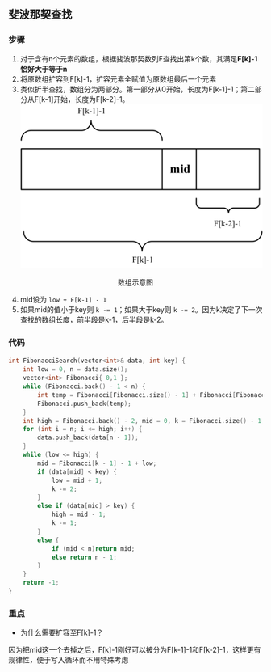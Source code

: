 ## 斐波那契查找
### 步骤
1. 对于含有n个元素的数组，根据斐波那契数列F查找出第k个数，其满足**F[k]-1恰好大于等于n**
2. 将原数组扩容到F[k]-1，扩容元素全赋值为原数组最后一个元素
3. 类似折半查找，数组分为两部分。第一部分从0开始，长度为F[k-1]-1；第二部分从F[k-1]开始，长度为F[k-2]-1。![数组示意图](https://raw.githubusercontent.com/Yuppie898988/LearningNotes-images/main/Notes/2021/02/25/%E6%96%90%E6%B3%A2%E9%82%A3%E5%A5%91%E6%9F%A5%E6%89%BE-1614240882415.png)
<center>数组示意图</center>

4. mid设为 `low + F[k-1] - 1`
5. 如果mid的值小于key则 `k -= 1`；如果大于key则 `k -= 2`。因为k决定了下一次查找的数组长度，前半段是k-1，后半段是k-2。

### 代码
```C
int FibonacciSearch(vector<int>& data, int key) {
	int low = 0, n = data.size();
	vector<int> Fibonacci{ 0,1 };
	while (Fibonacci.back() - 1 < n) {
		int temp = Fibonacci[Fibonacci.size() - 1] + Fibonacci[Fibonacci.size() - 2];
		Fibonacci.push_back(temp);
	}
	int high = Fibonacci.back() - 2, mid = 0, k = Fibonacci.size() - 1;
	for (int i = n; i <= high; i++) {
		data.push_back(data[n - 1]);
	}
	while (low <= high) {
		mid = Fibonacci[k - 1] - 1 + low;
		if (data[mid] < key) {
			low = mid + 1;
			k -= 2;
		}
		else if (data[mid] > key) {
			high = mid - 1;
			k -= 1;
		}
		else {
			if (mid < n)return mid;
			else return n - 1;
		}
	}
	return -1;
}
```

### 重点
- 为什么需要扩容至F[k]-1？

因为把mid这一个去掉之后，F[k]-1刚好可以被分为F[k-1]-1和F[k-2]-1，这样更有规律性，便于写入循环而不用特殊考虑